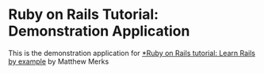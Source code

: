# Ruby on Rails Tutorial: Demonstration Application

This is the demonstration application for [*Ruby on Rails tutorial: Learn Rails by example](http://polarfluKe.co.za) by Matthew Merks